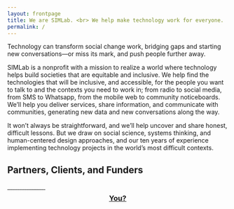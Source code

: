 ```yaml
---
layout: frontpage
title: We are SIMLab. <br> We help make technology work for everyone.
permalink: /
---
```

Technology can transform social change work, bridging gaps and starting new conversations&mdash;or miss its mark, and push people further away.

SIMLab is a nonprofit with a mission to realize a world where technology helps build societies that are equitable and inclusive. We help find the technologies that will be inclusive, and accessible, for the people you want to talk to and the contexts you need to work in; from radio to social media, from SMS to Whatsapp, from the mobile web to community noticeboards. We’ll help you deliver services, share information, and communicate with communities, generating new data and new conversations along the way.

It won’t always be straightforward, and we’ll help uncover and share honest, difficult lessons. But we draw on social science, systems thinking, and human-centered design approaches, and our ten years of experience implementing technology projects in the world’s most difficult contexts.

## Partners, Clients, and Funders

<div class="grid-items-lines">
  <a href="http://google.org" class="grid-item">
    <img src="{{site.baseurl}}/images/partners/google.png" alt="">
  </a>
  <a href="http://hewlett.org" class="grid-item">
    <img src="{{site.baseurl}}/images/partners/hewlett.jpg" alt="">
  </a>
  <a href="https://www.gov.uk/government/organisations/department-for-international-development" class="grid-item">
    <img src="{{site.baseurl}}/images/partners/dfid.jpg" alt="">
  </a>
  <a href="http://ec.europa.eu/index_en.htm" class="grid-item">
    <img src="{{site.baseurl}}/images/partners/ec.png" alt="">
  </a>
  <a href="http://www.un.org/democracyfund/" class="grid-item">
    <img src="{{site.baseurl}}/images/partners/undef.jpg" alt="">
  </a>
  <a href="http://preparecenter.org/" class="grid-item">
    <img src="{{site.baseurl}}/images/partners/gdpc.jpg" alt="">
  </a>
  <a href="http://dclibrary.org" class="grid-item">
    <img src="{{site.baseurl}}/images/partners/dcpl.jpg" alt="">
  </a>
  <a href="http://knightfoundation.org/" class="grid-item">
    <img src="{{site.baseurl}}/images/partners/knight.jpg" alt="">
  </a>
  <a href="http://landesa.org/" class="grid-item">
    <img src="{{site.baseurl}}/images/partners/landesa.jpg" alt="">
  </a>
  <a href="http://worldbank.org/" class="grid-item">
    <img src="{{site.baseurl}}/images/partners/worldbank.png" alt="">
  </a>
  <a href="http://nmbu.no/en" class="grid-item">
    <img src="{{site.baseurl}}/images/partners/nmbu.png" alt="">
  </a>
  <a href="http://worldvision.org/" class="grid-item">
    <img src="{{site.baseurl}}/images/partners/worldvision.png" alt="">
  </a>
  <a href="http://beautifulrising.org/" class="grid-item">
    <img src="{{site.baseurl}}/images/partners/beautifulrising.png" alt="">
  </a>
  <a href="http://cdacnetwork.org/" class="grid-item">
    <img src="{{site.baseurl}}/images/partners/cdac.png" alt="">
  </a>
  <a href="http://usip.org/" class="grid-item">
    <img src="{{site.baseurl}}/images/partners/usip.png" alt="">
  </a>
  <a href="http://www.cashlearning.org" class="grid-item">
    <img src="{{site.baseurl}}/images/partners/calp.jpg" alt="">
  </a>
  <a href="http://baylegal.org/" class="grid-item">
    <img src="{{site.baseurl}}/images/partners/baylegal.jpg" alt="">
  </a>
  <a href="http://www.legalaidofnebraska.org/" class="grid-item">
    <img src="{{site.baseurl}}/images/partners/lan.jpg" alt="">
  </a>
  <a href="http://www.liftcommunities.org/" class="grid-item">
    <img src="{{site.baseurl}}/images/partners/lift.jpg" alt="">
  </a>
  <a href="http://www.sfcg.org/" class="grid-item">
    <img src="{{site.baseurl}}/images/partners/sfcg.jpg" alt="">
  </a>
  <a href="http://www.kippdelta.org/" class="grid-item">
    <img src="{{site.baseurl}}/images/partners/kipp.png" alt="">
  </a>
  <a href="http://www.peacetechlab.org/" class="grid-item">
    <img src="{{site.baseurl}}/images/partners/ptl.png" alt="">
  </a>
  <a href="http://www.danishdemininggroup.dk/" class="grid-item">
    <img src="{{site.baseurl}}/images/partners/ddg.png" alt="">
  </a>
  <a href="mailto:hello@simlab.org" class="grid-item">
    <h3 style="text-align:center; margin-top:.5em">You?</h3>
  </a>
  <div class="right-cover"></div>
  <div class="bottom-cover"></div>
</div>
